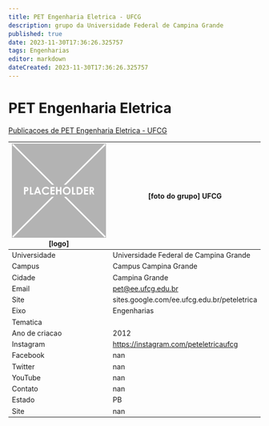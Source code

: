 ```yaml
---
title: PET Engenharia Eletrica - UFCG
description: grupo da Universidade Federal de Campina Grande
published: true
date: 2023-11-30T17:36:26.325757
tags: Engenharias
editor: markdown
dateCreated: 2023-11-30T17:36:26.325757
---
```


# PET Engenharia Eletrica

[Publicacoes de PET Engenharia Eletrica - UFCG](/atividade/126PETEngenhariaEletricaUFCG/feed.md)

| ![placeholder.png](/placeholder.png) [logo] | [foto do grupo] UFCG         |
| ------------------------------------------- | ------------------------------------------------- |
| Universidade                                | Universidade Federal de Campina Grande      |
| Campus                                      | Campus Campina Grande            |
| Cidade                                      | Campina Grande             |
| Email                                       | pet@ee.ufcg.edu.br             |
| Site                                        | sites.google.com/ee.ufcg.edu.br/peteletrica              |
| Eixo                                        | Engenharias              |
| Tematica                                    |           |
| Ano de criacao                              | 2012        |
| Instagram                                   | https://instagram.com/peteletricaufcg         |
| Facebook                                    | nan          |
| Twitter                                     | nan           |
| YouTube                                     | nan           |
| Contato                                     | nan         |
| Estado                                      |  PB            |
| Site                                        | nan |
